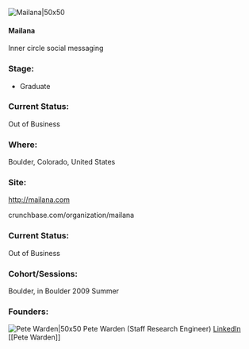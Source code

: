 

![Mailana|50x50](https://apimg.techstars.com/connect/images/image_files/53d6c25fb5e11e63ac000006/original/mailana.png)

#### Mailana
Inner circle social messaging

### Stage: 
 - Graduate 

### Current Status: 
Out of Business

### Where:
Boulder, Colorado, United States

### Site:
http://mailana.com



crunchbase.com/organization/mailana

### Current Status: 
Out of Business

### Cohort/Sessions: 
Boulder, in Boulder 2009 Summer

### Founders: 

![Pete Warden|50x50](https://s3.amazonaws.com/photos.angel.co/users/40563-medium_jpg?1324063270) Pete Warden (Staff Research Engineer) [LinkedIn](https://linkedin.com/in/petewarden) [[Pete Warden]]


